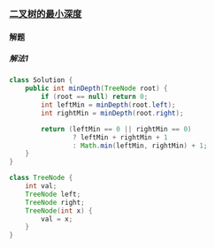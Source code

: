 ### [二叉树的最小深度](https://leetcode-cn.com/problems/minimum-depth-of-binary-tree/)

#### 解题

##### 解法1

```java
class Solution {
    public int minDepth(TreeNode root) {
        if (root == null) return 0;
        int leftMin = minDepth(root.left);
        int rightMin = minDepth(root.right);

        return (leftMin == 0 || rightMin == 0)
                ? leftMin + rightMin + 1
                : Math.min(leftMin, rightMin) + 1;
    }
}

class TreeNode {
    int val;
    TreeNode left;
    TreeNode right;
    TreeNode(int x) {
        val = x;
    }
}
```

